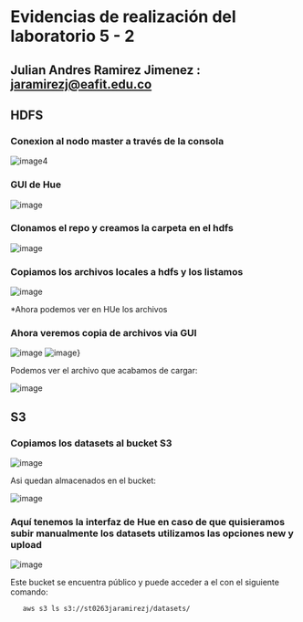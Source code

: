 # Evidencias de realización del laboratorio 5 - 2 
## Julian Andres Ramirez Jimenez : jaramirezj@eafit.edu.co

## HDFS 

### Conexion al nodo master a través de la consola

![image](https://github.com/JulianRamirezJ/st0263-jaramirezj/assets/57159295/0db6519b-9880-4c63-b8f3-05458e39f093)4

### GUI de Hue

![image](https://github.com/JulianRamirezJ/st0263-jaramirezj/assets/57159295/0bfdc96b-7f09-406c-8ad4-b1ca8d1ca52d)

### Clonamos el repo y creamos la carpeta en el hdfs

![image](https://github.com/JulianRamirezJ/st0263-jaramirezj/assets/57159295/5fcc80ef-2178-4df2-a1de-3f75be0145bc)

### Copiamos los archivos locales a hdfs y los listamos

![image](https://github.com/JulianRamirezJ/st0263-jaramirezj/assets/57159295/f5e605cf-01a2-424d-b9b2-9218490f0ce0)

*Ahora podemos ver en HUe los archivos

### Ahora veremos copia de archivos via GUI

![image](https://github.com/JulianRamirezJ/st0263-jaramirezj/assets/57159295/160c75a8-17f7-4090-896b-d173cbb7bfe7)
![image](https://github.com/JulianRamirezJ/st0263-jaramirezj/assets/57159295/de54a03e-aa31-4d18-8333-da9f77b70dc6)}

Podemos ver el archivo que acabamos de cargar:

![image](https://github.com/JulianRamirezJ/st0263-jaramirezj/assets/57159295/1a4947c7-aa11-43e1-9619-4565aa3db9e3)

## S3

### Copiamos los datasets al bucket S3

![image](https://github.com/JulianRamirezJ/st0263-jaramirezj/assets/57159295/e4caa9b6-95ac-43b0-8b3e-36f4f35f2117)

 Asi quedan almacenados en el bucket:
 
 ![image](https://github.com/JulianRamirezJ/st0263-jaramirezj/assets/57159295/9f470b9f-cf15-4f74-a767-5a8e2cacaf0d)
 
 ### Aquí tenemos la interfaz de Hue en caso de que quisieramos subir manualmente los datasets utilizamos las opciones new y upload
 
 ![image](https://github.com/JulianRamirezJ/st0263-jaramirezj/assets/57159295/95f70e6e-306a-4d8c-9b80-0841e44e62a3)
 
Este bucket se encuentra público y puede acceder a el con el siguiente comando:

       aws s3 ls s3://st0263jaramirezj/datasets/ 


